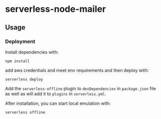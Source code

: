 # serverless-node-mailer
## Usage

### Deployment

Install dependencies with:

```
npm install
```
add aws credentials and meet env requirements
and then deploy with:

```
serverless deploy
```

Add the `serverless-offline` plugin to `devDependencies` in `package.json` file as well as will add it to `plugins` in `serverless.yml`.

After installation, you can start local emulation with:

```
serverless offline
```

